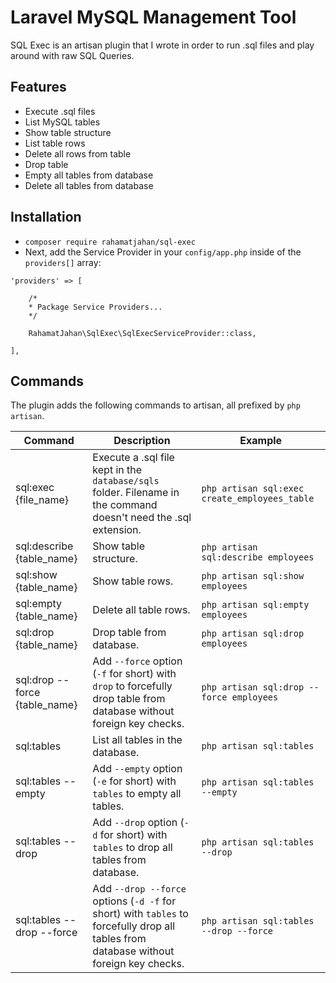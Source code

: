 # Laravel MySQL Management Tool
SQL Exec is an artisan plugin that I wrote in order to run .sql files and play around with raw SQL Queries.

## Features
- Execute .sql files
- List MySQL tables
- Show table structure
- List table rows
- Delete all rows from table
- Drop table
- Empty all tables from database
- Delete all tables from database

## Installation
- `composer require rahamatjahan/sql-exec`
- Next, add the Service Provider in your `config/app.php` inside of the `providers[]` array:

```
'providers' => [

    /*
    * Package Service Providers...
    */

    RahamatJahan\SqlExec\SqlExecServiceProvider::class,

],
```


## Commands
The plugin adds the following commands to artisan, all prefixed by `php artisan`.

Command | Description | Example
--------|-------------|--------
sql:exec {file_name} | Execute a .sql file kept in the `database/sqls` folder. Filename in the command doesn't need the .sql extension. | `php artisan sql:exec create_employees_table`
sql:describe {table_name} | Show table structure. | `php artisan sql:describe employees`
sql:show {table_name} | Show table rows. | `php artisan sql:show employees`
sql:empty {table_name} | Delete all table rows. | `php artisan sql:empty employees`
sql:drop {table_name} | Drop table from database. | `php artisan sql:drop employees`
sql:drop --force {table_name} | Add `--force` option (`-f` for short) with `drop` to forcefully drop table from database without foreign key checks. | `php artisan sql:drop --force employees`
sql:tables | List all tables in the database. | `php artisan sql:tables`
sql:tables --empty | Add `--empty` option (`-e` for short) with `tables` to empty all tables. | `php artisan sql:tables --empty`
sql:tables --drop | Add `--drop` option (`-d` for short) with `tables` to drop all tables from database. | `php artisan sql:tables --drop`
sql:tables --drop --force | Add `--drop --force` options (`-d -f` for short) with `tables` to forcefully drop all tables from database without foreign key checks. | `php artisan sql:tables --drop --force`


